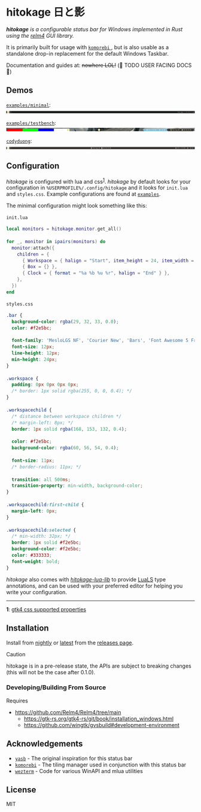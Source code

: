 # hitokage 日と影

*__hitokage__ is a configurable status bar for Windows implemented in Rust using the [relm4](https://github.com/Relm4/Relm4) GUI library.*

It is primarily built for usage with [ `komorebi` ](https://github.com/LGUG2Z/komorebi), but is also usable as a 
standalone drop-in replacement for the default Windows Taskbar.

Documentation and guides at: ~~nowhere LOL!~~ (🚧 TODO USER FACING DOCS 🚧)

## Demos

[`examples/minimal`](/examples/minimal/):
![Demonstration of a minimal hitokage status bar](media/minimal.png)
<br/>

[`examples/testbench`](/examples/testbench/):
![Demonstration of the testbench hitokage status bar](media/testbench.gif)

[`codyduong`](https://github.com/codyduong/dotfiles/tree/ba4eb2b9044646ab1b33797dd9b11f2bc1a6ea4d/windows/.files/%25USERPROFILE%25/.config/hitokage):
![Demonstration of codyduong's hitokage status bar](media/codyduong.png)

## Configuration

*hitokage* is configured with lua and css<sup>[1](#css-footnote)</sup>. *hitokage* by default looks for your configuration in
`%USERPROFILE%/.config/hitokage` and it looks for `init.lua` and `styles.css`. Example configurations are found at [`examples`](/examples/).

The minimal configuration might look something like this:

`init.lua`
```lua
local monitors = hitokage.monitor.get_all()

for _, monitor in ipairs(monitors) do
  monitor:attach({
    children = {
      { Workspace = { halign = "Start", item_height = 24, item_width = 24 } },
      { Box = {} },
      { Clock = { format = "%a %b %u %r", halign = "End" } },
    },
  })
end
```

`styles.css`
```css
.bar {
  background-color: rgba(29, 32, 33, 0.0);
  color: #f2e5bc;
  
  font-family: 'MesloLGS NF', 'Courier New', 'Bars', 'Font Awesome 5 Free';
  font-size: 12px;
  line-height: 12px;
  min-height: 24px;
}

.workspace {
  padding: 0px 0px 0px 0px;
  /* border: 1px solid rgba(255, 0, 0, 0.4); */
}

.workspacechild {
  /* distance between workspace children */
  /* margin-left: 8px; */
  border: 1px solid rgba(168, 153, 132, 0.4);

  color: #f2e5bc;
  background-color: rgba(60, 56, 54, 0.4);

  font-size: 11px;
  /* border-radius: 11px; */

  transition: all 500ms;
  transition-property: min-width, background-color;
}

.workspacechild:first-child {
  margin-left: 0px;
}

.workspacechild:selected {
  /* min-width: 32px; */
  border: 1px solid #f2e5bc;
  background-color: #f2e5bc;
  color: #333333;
  font-weight: bold;
}
```

*hitokage* also comes with [*hitokage-lua-lib*](/hitokage-lua-lib/) to provide [LuaLS](https://github.com/luals/lua-language-server) type annotations, and can be used with your preferred editor for helping you write your configuration.
<!-- The *hitokage-lua-lib* rockspec ~~is available at: ~~ (🚧 TODO ROCKSPEC 🚧) -->

---

__<a name="css-footnote">1</a>__: [gtk4 css supported properties](https://docs.gtk.org/gtk4/css-properties.html)

## Installation

Install from [nightly](https://github.com/codyduong/hitokage/releases/nightly) or [latest](https://github.com/codyduong/hitokage/releases/latest) from the [releases page](https://github.com/codyduong/hitokage/releases).

> [!CAUTION]
> hitokage is in a pre-release state, the APIs are subject to breaking changes (this will not be the case after 0.1.0).

### Developing/Building From Source

Requires
* https://github.com/Relm4/Relm4/tree/main
  + https://gtk-rs.org/gtk4-rs/git/book/installation_windows.html
  + https://github.com/wingtk/gvsbuild#development-environment

<!--
Build notes:
* msys2 pkg-config sucks -> https://github.com/rust-lang/pkg-config-rs/issues/51#issuecomment-346300858
-->

## Acknowledgements
- [`yasb`](https://github.com/da-rth/yasb) - The original inspiration for this status bar
- [`komorebi`](https://github.com/LGUG2Z/komorebi) - The tiling manager used in conjunction with this status bar
- [`wezterm`](https://github.com/wez/wezterm) - Code for various WinAPI and mlua utilities
<!-- - [`ButteryTaskbar2`](https://github.com/LuisThiamNye/ButteryTaskbar2) - Hiding the default windows taskbar -->

## License

MIT
